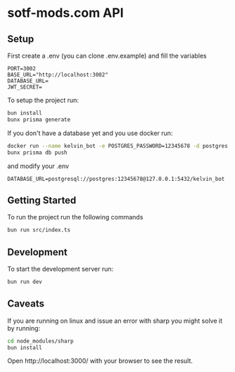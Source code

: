 # sotf-mods.com API

## Setup
First create a .env (you can clone .env.example) and fill the variables
```env
PORT=3002
BASE_URL="http://localhost:3002"
DATABASE_URL=
JWT_SECRET=
```

To setup the project run:

```bash
bun install
bunx prisma generate
```

If you don't have a database yet and you use docker run:

```bash
docker run --name kelvin_bot -e POSTGRES_PASSWORD=12345678 -d postgres
bunx prisma db push
```
and modify your .env
```env
DATABASE_URL=postgresql://postgres:12345678@127.0.0.1:5432/kelvin_bot
```

## Getting Started
To run the project run the following commands

```bash
bun run src/index.ts
```

## Development
To start the development server run:
```bash
bun run dev
```

## Caveats
If you are running on linux and issue an error with sharp you might solve it by running:
```bash
cd node_modules/sharp
bun install
```

Open http://localhost:3000/ with your browser to see the result.